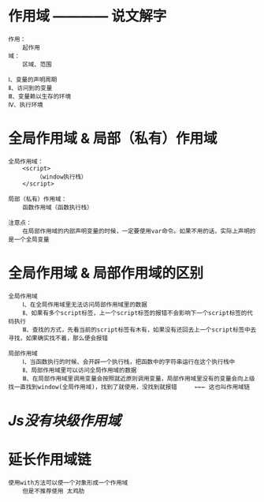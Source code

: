 # 作用域 ———— 说文解字

    作用：
        起作用
    域：
        区域、范围

    Ⅰ、变量的声明周期
    Ⅱ、访问到的变量
    Ⅲ、变量赖以生存的环境
    Ⅳ、执行环境


# 全局作用域 & 局部（私有）作用域

    全局作用域：
        <script>
            （window执行栈）
        </script>

    局部（私有）作用域：
        函数作用域（函数执行栈）
    
    注意点：
        在局部作用域的内部声明变量的时候，一定要使用var命令。如果不用的话，实际上声明的是一个全局变量


# 全局作用域 & 局部作用域的区别

    全局作用域
        Ⅰ、在全局作用域里无法访问局部作用域里的数据
        Ⅱ、如果有多个script标签，上一个script标签的报错不会影响下一个script标签的代码执行
        Ⅲ、查找的方式，先看当前的script标签有木有，如果没有还回去上一个script标签中去寻找，如果确实找不着，那么便会报错

    局部作用域
        Ⅰ、当函数执行的时候、会开辟一个执行栈，把函数中的字符串运行在这个执行栈中
        Ⅱ、局部作用域里可以访问全局作用域的数据
        Ⅲ、在局部作用域里调用变量会按照就近原则调用变量，局部作用域里没有的变量会向上级找一直找到window(全局作用域)，找到了就使用，没找到就报错     ←←← 这也叫作用域链

# ***Js没有块级作用域***


# 延长作用域链
    使用with方法可以使一个对象形成一个作用域
        但是不推荐使用 太鸡肋